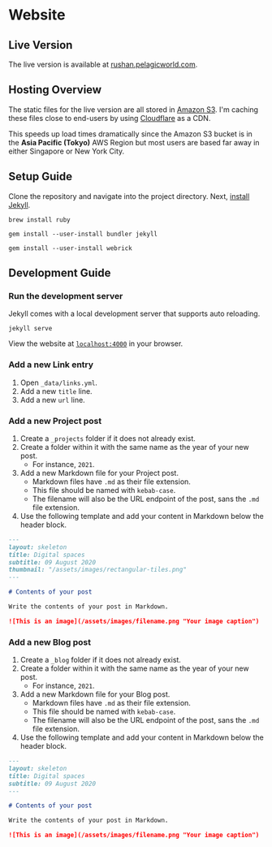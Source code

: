 # Website

## Live Version

The live version is available at [rushan.pelagicworld.com](https://rushan.pelagicworld.com).

## Hosting Overview

The static files for the live version are all stored in [Amazon S3](https://aws.amazon.com/s3).
I'm caching these files close to end-users by using [Cloudflare](https://www.cloudflare.com) as a CDN.

This speeds up load times dramatically since the Amazon S3 bucket is in the **Asia Pacific (Tokyo)** AWS Region
but most users are based far away in either Singapore or New York City.

## Setup Guide

Clone the repository and navigate into the project directory.
Next, [install Jekyll](https://jekyllrb.com/docs/installation/macos).

```
brew install ruby
```

```
gem install --user-install bundler jekyll
```

```
gem install --user-install webrick
```

## Development Guide

### Run the development server

Jekyll comes with a local development server that supports auto reloading.

```
jekyll serve
```

View the website at [`localhost:4000`](http://localhost:4000/) in your browser.

### Add a new Link entry

1. Open `_data/links.yml`.
1. Add a new `title` line.
1. Add a new `url` line.

### Add a new Project post

1. Create a `_projects` folder if it does not already exist.
1. Create a folder within it with the same name as the year of your new post.
    - For instance, `2021`.
1. Add a new Markdown file for your Project post.
    - Markdown files have `.md` as their file extension.
    - This file should be named with `kebab-case`.
    - The filename will also be the URL endpoint of the post, sans the `.md` file extension.
1. Use the following template and add your content in Markdown below the header block.

```markdown
---
layout: skeleton
title: Digital spaces
subtitle: 09 August 2020
thumbnail: "/assets/images/rectangular-tiles.png"
---

# Contents of your post

Write the contents of your post in Markdown.

![This is an image](/assets/images/filename.png "Your image caption")
```

### Add a new Blog post

1. Create a `_blog` folder if it does not already exist.
1. Create a folder within it with the same name as the year of your new post.
    - For instance, `2021`.
1. Add a new Markdown file for your Blog post.
    - Markdown files have `.md` as their file extension.
    - This file should be named with `kebab-case`.
    - The filename will also be the URL endpoint of the post, sans the `.md` file extension.
1. Use the following template and add your content in Markdown below the header block.

```markdown
---
layout: skeleton
title: Digital spaces
subtitle: 09 August 2020
---

# Contents of your post

Write the contents of your post in Markdown.

![This is an image](/assets/images/filename.png "Your image caption")
```

